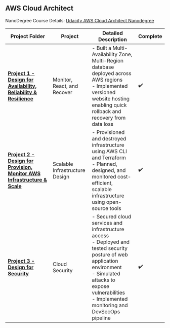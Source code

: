 ##  AWS Cloud Architect

NanoDegree Course Details: [Udacity AWS Cloud Architect Nanodegree](https://www.udacity.com/course/aws-cloud-architect-nanodegree--nd063)

| Project Folder                                                       | Project                                     | Detailed Description                                                                                                                                                                                                              | Complete        |
|---------------------------------------------------------------------|---------------------------------------------|---------------------------------------------------------------------------------------------------------------------------------------------------------------------------------------------------------------------------------|-----------------|
| **[Project 1 - Design for Availability, Reliability & Resilience](1_Project_Design_for_Availability_Reliability_Resilience)**   | Monitor, React, and Recover                  | - Built a Multi-Availability Zone, Multi-Region database deployed across AWS regions <br> - Implemented versioned website hosting enabling quick rollback and recovery from data loss                                          | :heavy_check_mark: |
| **[Project 2 - Design for Provision, Monitor AWS Infrastructure & Scale](2_Project_Design_for_Provision_Monitor_AWS_Infrastructure_Scale)** | Scalable Infrastructure Design              | - Provisioned and destroyed infrastructure using AWS CLI and Terraform <br> - Planned, designed, and monitored cost-efficient, scalable infrastructure using open-source tools                                                   | :heavy_check_mark: |
| **[Project 3 - Design for Security](3_Project_Design_for_Security)**                                | Cloud Security                              | - Secured cloud services and infrastructure access <br> - Deployed and tested security posture of web application environment <br> - Simulated attacks to expose vulnerabilities <br> - Implemented monitoring and DevSecOps pipeline | :heavy_check_mark: |
